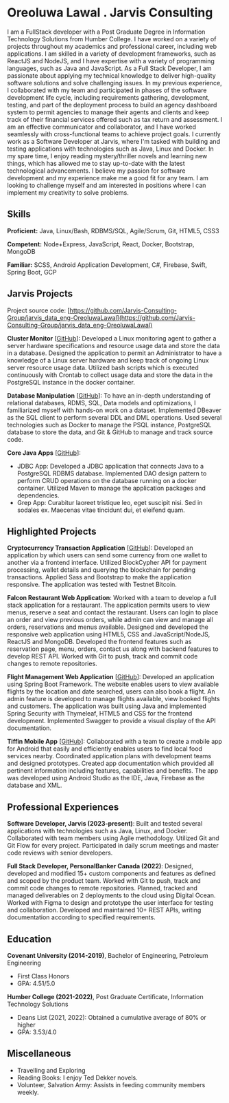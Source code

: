 # Oreoluwa Lawal . Jarvis Consulting

I am a FullStack developer with a Post Graduate Degree in Information Technology Solutions from Humber College. I have worked on a variety of projects throughout my academics and professional career, including web applications. I am skilled in a variety of development frameworks, such as ReactJS and NodeJS, and I have expertise with a variety of programming languages, such as Java and JavaScript. As a Full Stack Developer, I am passionate about applying my technical knowledge to deliver high-quality software solutions and solve challenging issues. In my previous experience, I collaborated with my team and participated in phases of the software development life cycle, including requirements gathering, development, testing, and part of the deployment process to build an agency dashboard system to permit agencies to manage their agents and clients and keep track of their financial services offered such as tax return and assessment. I am an effective communicator and collaborator, and I have worked seamlessly with cross-functional teams to achieve project goals. I currently work as a Software Developer at Jarvis, where I'm tasked with building and testing applications with technologies such as Java, Linux and Docker. In my spare time, I enjoy reading mystery/thriller novels and learning new things, which has allowed me to stay up-to-date with the latest technological advancements. I believe my passion for software development and my experience make me a good fit for any team. I am looking to challenge myself and am interested in positions where I can implement my creativity to solve problems.

## Skills

**Proficient:** Java, Linux/Bash, RDBMS/SQL, Agile/Scrum, Git, HTML5, CSS3

**Competent:** Node+Express, JavaScript, React, Docker, Bootstrap, MongoDB

**Familiar:** SCSS, Android Application Development, C#, Firebase, Swift, Spring Boot, GCP

## Jarvis Projects

Project source code: [https://github.com/Jarvis-Consulting-Group/jarvis_data_eng-OreoluwaLawal](https://github.com/Jarvis-Consulting-Group/jarvis_data_eng-OreoluwaLawal)


**Cluster Monitor** [[GitHub](https://github.com/Jarvis-Consulting-Group/jarvis_data_eng-OreoluwaLawal/tree/master/linux_sql)]: Developed a Linux monitoring agent to gather a server hardware specifications and resource usage data and store the data in a database. Designed the application to permit an Administrator to have a knowledge of a Linux server hardware and keep track of ongoing Linux server resource usage data. Utilized bash scripts which is executed continuously with Crontab to collect usage data and store the data in the PostgreSQL instance in the docker container.

**Database Manipulation** [[GitHub](https://github.com/Jarvis-Consulting-Group/jarvis_data_eng-OreoluwaLawal/tree/master/sql)]: To have an in-depth understanding of relational databases, RDMS, SQL, Data models and optimizations, I familiarized myself with hands-on work on a dataset. Implemented DBeaver as the SQL client to perform several DDL and DML operations. Used several technologies such as Docker to manage the PSQL instance, PostgreSQL database to store the data, and Git & GitHub to manage and track source code.

**Core Java Apps** [[GitHub](https://github.com/Jarvis-Consulting-Group/jarvis_data_eng-OreoluwaLawal/tree/master/core_java)]:
      
  - JDBC App: Developed a JDBC application that connects Java to a PostgreSQL RDBMS database. Implemented DAO design pattern to perform CRUD operations on the database running on a docker container. Utilized Maven to manage the application packages and dependencies.
  - Grep App: Curabitur laoreet tristique leo, eget suscipit nisi. Sed in sodales ex. Maecenas vitae tincidunt dui, et eleifend quam.


## Highlighted Projects
**Cryptocurrency Transaction Application** [[GitHub](https://github.com/Oreoluwatemi/Bitcoin-Testnet-Transactions-App)]: Developed an application by which users can send some currency from one wallet to another via a frontend interface. Utilized BlockCypher API for payment processing, wallet details and querying the blockchain for pending transactions. Applied Sass and Bootstrap to make the application responsive. The application was tested with Testnet Bitcoin.

**Falcon Restaurant Web Application**: Worked with a team to develop a full stack application for a restaurant. The application permits users to view menus, reserve a seat and contact the restaurant. Users can login to place an order and view previous orders, while admin can view and manage all orders, reservations and menus available. Designed and developed the responsive web application using HTML5, CSS and JavaScript/NodeJS, ReactJS and MongoDB. Developed the frontend features such as reservation page, menu, orders, contact us along with backend features to develop REST API. Worked with Git to push, track and commit code changes to remote repositories.

**Flight Management Web Application** [[GitHub](https://github.com/Oreoluwatemi/FlightManagement)]: Developed an application using Spring Boot Framework. The website enables users to view available flights by the location and date searched, users can also book a flight. An admin feature is developed to manage flights available, view booked flights and customers. The application was built using Java and implemented Spring Security with Thymeleaf, HTML5 and CSS for the frontend development. Implemented Swagger to provide a visual display of the API documentation.

**Tiffin Mobile App** [[GitHub](https://github.com/Oreoluwatemi/Tiffin-MobileApp)]: Collaborated with a team to create a mobile app for Android that easily and efficiently enables users to find local food services nearby. Coordinated application plans with development teams and designed prototypes. Created app documentation which provided all pertinent information including features, capabilities and benefits. The app was developed using Android Studio as the IDE, Java, Firebase as the database and XML.


## Professional Experiences

**Software Developer, Jarvis (2023-present)**: Built and tested several applications with technologies such as Java, Linux, and Docker. Collaborated with team members using Agile methodology. Utilized Git and Git Flow for every project. Participated in daily scrum meetings and master code reviews with senior developers.

**Full Stack Developer, PersonalBanker Canada (2022)**: Designed, developed and modified 15+ custom components and features as defined and scoped by the product team. Worked with Git to push, track and commit code changes to remote repositories. Planned, tracked and managed deliverables on 2 deployments to the cloud using Digital Ocean. Worked with Figma to design and prototype the user interface for testing and collaboration. Developed and maintained 10+ REST APIs, writing documentation according to specified requirements.


## Education
**Covenant University (2014-2019)**, Bachelor of Engineering, Petroleum Engineering
- First Class Honors
- GPA: 4.51/5.0

**Humber College (2021-2022)**, Post Graduate Certificate, Information Technology Solutions
- Deans List (2021, 2022): Obtained a cumulative average of 80% or higher
- GPA: 3.53/4.0


## Miscellaneous
- Travelling and Exploring
- Reading Books: I enjoy Ted Dekker novels.
- Volunteer, Salvation Army: Assists in feeding community members weekly.